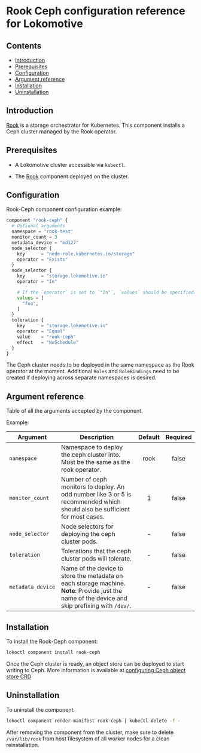 # Rook Ceph configuration reference for Lokomotive

## Contents

* [Introduction](#introduction)
* [Prerequisites](#prerequisites)
* [Configuration](#configuration)
* [Argument reference](#argument-reference)
* [Installation](#installation)
* [Uninstallation](#uninstallation)

## Introduction

[Rook](https://rook.io/) is a storage orchestrator for Kubernetes. This component installs a Ceph
cluster managed by the Rook operator.

## Prerequisites

* A Lokomotive cluster accessible via `kubectl`.

* The [Rook](rook.md) component deployed on the cluster.

## Configuration

Rook-Ceph component configuration example:

```tf
component "rook-ceph" {
  # Optional arguments
  namespace = "rook-test"
  monitor_count = 3
  metadata_device = "md127"
  node_selector {
    key      = "node-role.kubernetes.io/storage"
    operator = "Exists"
  }
  node_selector {
    key      = "storage.lokomotive.io"
    operator = "In"

    # If the `operator` is set to `"In"`, `values` should be specified.
    values = [
      "foo",
    ]
  }
  toleration {
    key      = "storage.lokomotive.io"
    operator = "Equal"
    value    = "rook-ceph"
    effect   = "NoSchedule"
  }
}
```

The Ceph cluster needs to be deployed in the same namespace as the Rook operator at the moment.
Additional `Roles` and `RoleBindings` need to be created if deploying across separate namespaces is
desired.

## Argument reference

Table of all the arguments accepted by the component.

Example:

| Argument            | Description                                                                                                                                        | Default | Required |
|---------------------|----------------------------------------------------------------------------------------------------------------------------------------------------|:-------:|:--------:|
| `namespace`         | Namespace to deploy the ceph cluster into. Must be the same as the rook operator.                                                                  | rook    | false    |
| `monitor_count`     | Number of ceph monitors to deploy. An odd number like 3 or 5 is recommended which should also be sufficient for most cases.                        | 1       | false    |
| `node_selector`     | Node selectors for deploying the ceph cluster pods.                                                                                                | -       | false    |
| `toleration`        | Tolerations that the ceph cluster pods will tolerate.                                                                                              | -       | false    |
| `metadata_device`   | Name of the device to store the metadata on each storage machine. **Note**: Provide just the name of the device and skip prefixing with `/dev/`.   | -       | false    |

## Installation

To install the Rook-Ceph component:

```bash
lokoctl component install rook-ceph
```

Once the Ceph cluster is ready, an object store can be deployed to start writing to Ceph.
More information is available at [configuring Ceph object store CRD](https://rook.io/docs/rook/v1.2/ceph-object-store-crd.html)

## Uninstallation

To uninstall the component:

```bash
lokoctl component render-manifest rook-ceph | kubectl delete -f -
```

After removing the component from the cluster, make sure to delete `/var/lib/rook` from host
filesystem of all worker nodes for a clean reinstallation.
